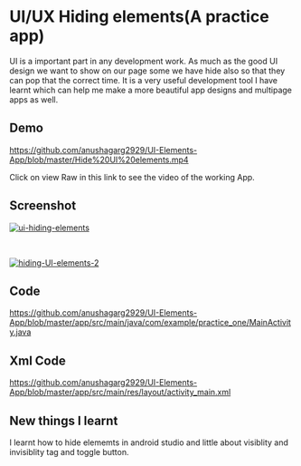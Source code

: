 
# UI/UX Hiding elements(A practice app)

UI is a important part in any development work. As much as the good UI design we want to show on our page some we have hide also so that they can pop that the correct time. It is a very useful development tool I have learnt which can help me make a more beautiful app designs and multipage apps as well.


## Demo

https://github.com/anushagarg2929/UI-Elements-App/blob/master/Hide%20UI%20elements.mp4

Click on view Raw in this link to see the video of the working App.
## Screenshot

<a href="https://ibb.co/yyv7kYH"><img src="https://i.ibb.co/ncdt1nx/ui-hiding-elements.png" alt="ui-hiding-elements" border="0"></a>

<br> 

<a href="https://ibb.co/mvw493w"><img src="https://i.ibb.co/vsGk3SG/hiding-UI-elements-2.png" alt="hiding-UI-elements-2" border="0"></a>
## Code

https://github.com/anushagarg2929/UI-Elements-App/blob/master/app/src/main/java/com/example/practice_one/MainActivity.java
## Xml Code

https://github.com/anushagarg2929/UI-Elements-App/blob/master/app/src/main/res/layout/activity_main.xml
## New things I learnt

I learnt how to hide elememts in android studio and little about visiblity and invisiblity tag and toggle button.
